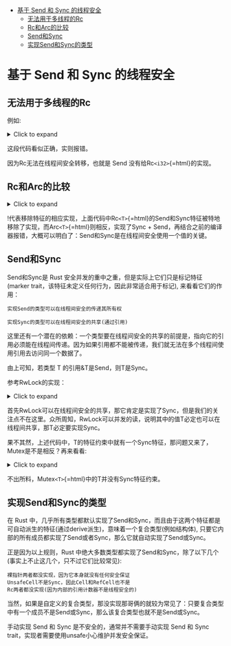 -   [基于 Send 和 Sync
    的线程安全](#基于-send-和-sync-的线程安全)
    -   [无法用于多线程的Rc](#无法用于多线程的rc)
    -   [Rc和Arc的比较](#rc和arc的比较)
    -   [Send和Sync](#send和sync)
    -   [实现Send和Sync的类型](#实现send和sync的类型)

# 基于 Send 和 Sync 的线程安全

## 无法用于多线程的Rc

例如:

<details><summary>Click to expand</summary>

``` rs
use std::thread;
use std::rc::Rc;
fn main(){
  let v=Rc::new(5);
  let t=thread::spawn(move ||{
    println!("{}",v);
  });
  t.join().unwrap();
}
```
</details>


这段代码看似正确，实则报错。

因为Rc无法在线程间安全转移，也就是 Send 没有给Rc`<i32>`{=html}的实现。

## Rc和Arc的比较

<details><summary>Click to expand</summary>

``` rs
// Rc源码片段
impl<T: ?Sized> !marker::Send for Rc<T> {}
impl<T: ?Sized> !marker::Sync for Rc<T> {}

// Arc源码片段
unsafe impl<T: ?Sized + Sync + Send> Send for Arc<T> {}
unsafe impl<T: ?Sized + Sync + Send> Sync for Arc<T> {}
```
</details>


!代表移除特征的相应实现，上面代码中Rc`<T>`{=html}的Send和Sync特征被特地移除了实现，而Arc`<T>`{=html}则相反，实现了Sync +
Send，再结合之前的编译器报错，大概可以明白了：Send和Sync是在线程间安全使用一个值的关键。

## Send和Sync

Send和Sync是 Rust 安全并发的重中之重，但是实际上它们只是标记特征(marker
trait，该特征未定义任何行为，因此非常适合用于标记), 来看看它们的作用：

    实现Send的类型可以在线程间安全的传递其所有权

    实现Sync的类型可以在线程间安全的共享(通过引用)

这里还有一个潜在的依赖：一个类型要在线程间安全的共享的前提是，指向它的引用必须能在线程间传递。因为如果引用都不能被传递，我们就无法在多个线程间使用引用去访问同一个数据了。

由上可知，若类型 T 的引用&T是Send，则T是Sync。

参考RwLock的实现：

<details><summary>Click to expand</summary>

``` rs
unsafe impl<T: ?Sized + Send + Sync> Sync for RwLock<T> {}
```
</details>


首先RwLock可以在线程间安全的共享，那它肯定是实现了Sync，但是我们的关注点不在这里。众所周知，RwLock可以并发的读，说明其中的值T必定也可以在线程间共享，那T必定要实现Sync。

果不其然，上述代码中，T的特征约束中就有一个Sync特征，那问题又来了，Mutex是不是相反？再来看看:

<details><summary>Click to expand</summary>

``` rs
unsafe impl<T: ?Sized + Send> Sync for Mutex<T> {}
```
</details>


不出所料，Mutex`<T>`{=html}中的T并没有Sync特征约束。

## 实现Send和Sync的类型

在 Rust
中，几乎所有类型都默认实现了Send和Sync，而且由于这两个特征都是可自动派生的特征(通过derive派生)，意味着一个复合类型(例如结构体),
只要它内部的所有成员都实现了Send或者Sync，那么它就自动实现了Send或Sync。

正是因为以上规则，Rust
中绝大多数类型都实现了Send和Sync，除了以下几个(事实上不止这几个，只不过它们比较常见):

    裸指针两者都没实现，因为它本身就没有任何安全保证
    UnsafeCell不是Sync，因此Cell和RefCell也不是
    Rc两者都没实现(因为内部的引用计数器不是线程安全的)

当然，如果是自定义的复合类型，那没实现那哥俩的就较为常见了：只要复合类型中有一个成员不是Send或Sync，那么该复合类型也就不是Send或Sync。

手动实现 Send 和 Sync 是不安全的，通常并不需要手动实现 Send 和 Sync
trait，实现者需要使用unsafe小心维护并发安全保证。
